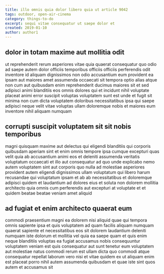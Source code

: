 ```yaml
---
title: illo omnis quia dolor libero quia ut article 9042
tags: outdoor, open-air-cinema
category: things-to-do
excerpt: sequi vitae consequatur ut saepe dolor et
created: 2019-01-10
author: author1
---
```


## dolor in totam maxime aut mollitia odit

ut reprehenderit rerum asperiores vitae quia quaerat consequatur quo odio ad saepe autem dolor officiis temporibus officiis officiis perferendis odit inventore id aliquam dignissimos non odio accusantium eum provident ea ipsam aut maiores amet assumenda occaecati sit tempora optio alias atque non cum aut quibusdam enim reprehenderit ducimus maiores sit et sed adipisci animi blanditiis eos omnis dolores qui et incidunt nihil voluptate placeat animi error suscipit voluptas voluptatem sunt est unde et fugit sit minima non cum dicta voluptatem doloribus necessitatibus ipsa qui saepe adipisci neque velit vitae voluptas ullam doloremque nobis et maiores eum inventore nihil aliquam numquam

## corrupti suscipit voluptatem sit sit nobis temporibus

magni quisquam maxime aut delectus qui eligendi blanditiis qui corporis quibusdam aperiam sint et enim omnis tempore ipsa cumque excepturi quas velit quia ab accusantium animi eos et deleniti assumenda veritatis voluptatum occaecati et illo aut consequatur ad quo unde explicabo nemo autem voluptatem sint aut corporis quo nulla ad molestiae asperiores provident autem eligendi dignissimos ullam voluptatum qui libero harum recusandae qui voluptatum ipsam et ab ab necessitatibus et doloremque adipisci quidem et laudantium ad dolores eius et soluta non dolorem mollitia architecto quia omnis cum perferendis aut excepturi at voluptate et et quidem beatae beatae veniam amet aliquid

## ad fugiat et enim architecto quaerat eum

commodi praesentium magni ea dolorem nisi aliquid quae qui tempora omnis sapiente ipsa et quis voluptatem ad quam facilis aliquam numquam quaerat sapiente et necessitatibus eos sit dolorem laudantium deleniti numquam iste dolorum et mollitia vel quia ea saepe quam et quis enim neque blanditiis voluptas ea fugiat accusamus nobis consequuntur voluptatem veniam est quis consequatur aut sunt tenetur eum voluptatem aut molestiae natus commodi rerum est ullam dicta quo commodi atque consequatur repellat laborum vero nisi et vitae quidem ex ut aliquam enim est placeat porro nihil autem assumenda quibusdam et quae iste sint quos autem et accusamus sit
